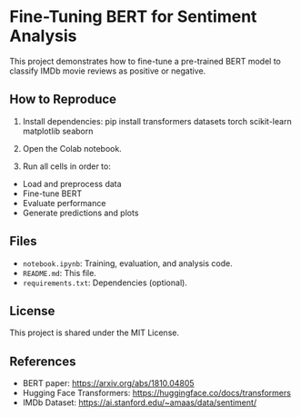 # Fine-Tuning BERT for Sentiment Analysis

This project demonstrates how to fine-tune a pre-trained BERT model to classify IMDb movie reviews as positive or negative.

## How to Reproduce

1. Install dependencies:
pip install transformers datasets torch scikit-learn matplotlib seaborn

2. Open the Colab notebook.

3. Run all cells in order to:
- Load and preprocess data
- Fine-tune BERT
- Evaluate performance
- Generate predictions and plots

## Files

- `notebook.ipynb`: Training, evaluation, and analysis code.
- `README.md`: This file.
- `requirements.txt`: Dependencies (optional).

## License

This project is shared under the MIT License.

## References

- BERT paper: https://arxiv.org/abs/1810.04805
- Hugging Face Transformers: https://huggingface.co/docs/transformers
- IMDb Dataset: https://ai.stanford.edu/~amaas/data/sentiment/
